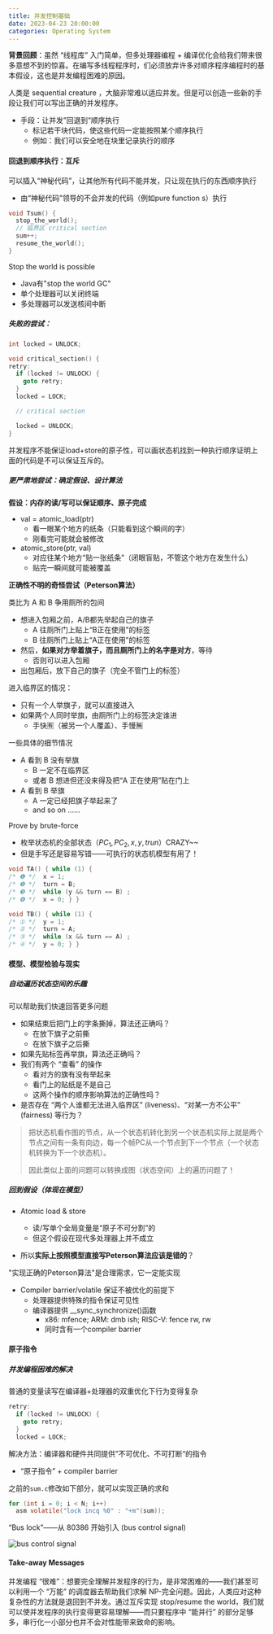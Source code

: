 ```yaml
---
title: 并发控制基础
date: 2023-04-23 20:00:00
categories: Operating System
---
```


**背景回顾**：虽然 “线程库” 入门简单，但多处理器编程 + 编译优化会给我们带来很多意想不到的惊喜。在编写多线程程序时，们必须放弃许多对顺序程序编程时的基本假设，这也是并发编程困难的原因。

<!--more-->

人类是 sequential creature ，大脑非常难以适应并发。但是可以创造一些新的手段让我们可以写出正确的并发程序。

- 手段：让并发”回退到“顺序执行
  - 标记若干块代码，使这些代码一定能按照某个顺序执行
  - 例如：我们可以安全地在块里记录执行的顺序

#### 回退到顺序执行：互斥

可以插入“神秘代码”，让其他所有代码不能并发，只让现在执行的东西顺序执行

- 由“神秘代码”领导的不会并发的代码（例如pure function       s）执行

```c
void Tsum() {
  stop_the_world();
  // 临界区 critical section
  sum++;
  resume_the_world();
}
```

Stop the world is possible

- Java有"stop the world GC"
- 单个处理器可以关闭终端
- 多处理器可以发送核间中断

##### 失败的尝试：

```c
int locked = UNLOCK;

void critical_section() {
retry:
  if (locked != UNLOCK) {
    goto retry;
  }
  locked = LOCK;

  // critical section

  locked = UNLOCK;
}
```

并发程序不能保证load+store的原子性，可以画状态机找到一种执行顺序证明上面的代码是不可以保证互斥的。

##### 更严肃地尝试：确定假设、设计算法

**假设：内存的读/写可以保证顺序、原子完成**

- val = atomic_load(ptr)
  - 看一眼某个地方的纸条（只能看到这个瞬间的字）
  - 刚看完可能就会被修改
- atomic_store(ptr, val)
  - 对应往某个地方“贴一张纸条”（闭眼盲贴，不管这个地方在发生什么）
  - 贴完一瞬间就可能被覆盖



**正确性不明的奇怪尝试（Peterson算法）**

类比为 A 和 B 争用厕所的包间

- 想进入包厢之前，A/B都先举起自己的旗子
  - A 往厕所门上贴上“B正在使用”的标签
  - B 往厕所门上贴上“A正在使用”的标签
- 然后，**如果对方举着旗子，而且厕所门上的名字是对方**，等待
  - 否则可以进入包厢
- 出包厢后，放下自己的旗子（完全不管门上的标签）

进入临界区的情况：

- 只有一个人举旗子，就可以直接进入
- 如果两个人同时举旗，由厕所门上的标签决定谁进
  - 手快🈶（被另一个人覆盖）、手慢🈚

一些具体的细节情况

- A 看到 B 没有举旗
  - B 一定不在临界区
  - 或者 B 想进但还没来得及把“A 正在使用”贴在门上
- A 看到 B 举旗
  - A 一定已经把旗子举起来了
  - and so on ......

Prove by brute-force

- 枚举状态机的全部状态（$PC_1,PC_2,x,y,trun$）CRAZY~~
- 但是手写还是容易写错——可执行的状态机模型有用了！

```c
void TA() { while (1) {
/* ❶ */  x = 1;
/* ❷ */  turn = B;
/* ❸ */  while (y && turn == B) ;
/* ❹ */  x = 0; } }

void TB() { while (1) {
/* ① */  y = 1;
/* ② */  turn = A;
/* ③ */  while (x && turn == A) ;
/* ④ */  y = 0; } }
```



#### 模型、模型检验与现实

##### 自动遍历状态空间的乐趣

可以帮助我们快速回答更多问题

- 如果结束后把门上的字条撕掉，算法还正确吗？
  - 在放下旗子之前撕
  - 在放下旗子之后撕
- 如果先贴标签再举旗，算法还正确吗？
- 我们有两个 “查看” 的操作
  - 看对方的旗有没有举起来
  - 看门上的贴纸是不是自己
  - 这两个操作的顺序影响算法的正确性吗？
- 是否存在 “两个人谁都无法进入临界区” (liveness)、“对某一方不公平” (fairness) 等行为？

> 把状态机看作图的节点，从一个状态机转化到另一个状态机实际上就是两个节点之间有一条有向边，每一个帧PC从一个节点到下一个节点（一个状态机转换为下一个状态机）。
>
> 因此类似上面的问题可以转换成图（状态空间）上的遍历问题了！

##### 回到假设（体现在模型）

- Atomic load & store
  - 读/写单个全局变量是“原子不可分割”的
  - 但这个假设在现代多处理器上并不成立

- 所以**实际上按照模型直接写Peterson算法应该是错的**？

"实现正确的Peterson算法"是合理需求，它一定能实现

- Compiler barrier/volatile 保证不被优化的前提下
  - 处理器提供特殊的指令保证可见性
  - 编译器提供 __sync_synchronize()函数
    - x86: mfence; ARM: dmb ish; RISC-V: fence rw, rw
    - 同时含有一个compiler barrier

#### 原子指令

##### 并发编程困难的解决

普通的变量读写在编译器+处理器的双重优化下行为变得复杂

```c
retry:
  if (locked != UNLOCK) {
    goto retry;
  }
  locked = LOCK;
```

解决方法：编译器和硬件共同提供”不可优化、不可打断“的指令

- “原子指令” + compiler barrier

之前的`sum.c`修改如下部分，就可以实现正确的求和

```c
for (int i = 0; i < N; i++)
  asm volatile("lock incq %0" : "+m"(sum));
```

“Bus lock”——从 80386 开始引入 (bus control signal)

![bus control signal](https://jyywiki.cn/pages/OS/img/80486-arch.jpg)

#### Take-away Messages

并发编程 “很难”：想要完全理解并发程序的行为，是非常困难的——我们甚至可以利用一个 “万能” 的调度器去帮助我们求解 NP-完全问题。因此，人类应对这种复杂性的方法就是退回到不并发。通过互斥实现 stop/resume the world，我们就可以使并发程序的执行变得更容易理解——而只要程序中 “能并行” 的部分足够多，串行化一小部分也并不会对性能带来致命的影响。